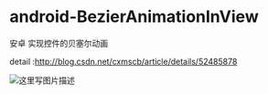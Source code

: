 # android-BezierAnimationInView
安卓 实现控件的贝塞尔动画

detail :http://blog.csdn.net/cxmscb/article/details/52485878

![这里写图片描述](http://img.blog.csdn.net/20160909113108049)
